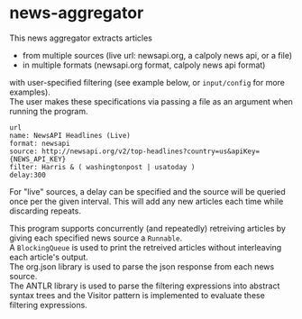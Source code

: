 # news-aggregator
This news aggregator extracts articles 
- from multiple sources (live url: newsapi.org, a calpoly news api, or a file) 
- in multiple formats (newsapi.org format, calpoly news api format)  

with user-specified filtering (see example below, or `input/config` for more examples).  
The user makes these specifications via passing a file as an argument when running the program.  
 
`url`  
`name: NewsAPI Headlines (Live)`  
`format: newsapi`  
`source: http://newsapi.org/v2/top-headlines?country=us&apiKey={NEWS_API_KEY}`  
`filter: Harris & ( washingtonpost | usatoday )`  
`delay:300`  

For "live" sources, a delay can be specified and the source will be queried once per the given interval. This will add any new articles each time while discarding repeats.  

This program supports concurrently (and repeatedly) retreiving articles by giving each specified news source a `Runnable`.  
A `BlockingQueue` is used to print the retreived articles without interleaving each article's output.  
The org.json library is used to parse the json response from each news source.  
The ANTLR library is used to parse the filtering expressions into abstract syntax trees and the Visitor pattern is implemented to evaluate these filtering expressions.  

